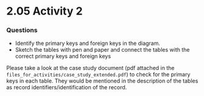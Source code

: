 # 2.05 Activity 2

### Questions

- Identify the primary keys and foreign keys in the diagram.
- Sketch the tables with pen and paper and connect the tables with the correct primary keys and foreign keys

Please take a look at the case study document (pdf attached in the `files_for_activities/case_study_extended.pdf`) to check for the primary keys in each table. They would be mentioned in the description of the tables as record identifiers/identification of the record.
